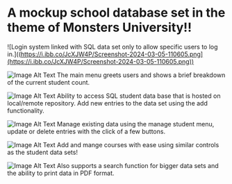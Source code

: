 <h1>A mockup school database set in the theme of Monsters University!!</h1>

![Login system linked with SQL data set only to allow specific users to log in.]((https://i.ibb.co/JcXJW4P/Screenshot-2024-03-05-110605.png](https://i.ibb.co/JcXJW4P/Screenshot-2024-03-05-110605.png))


![Image Alt Text](https://ibb.co/jDg0ypf)
The main menu greets users and shows a brief breakdown of the current student count.

![Image Alt Text](https://ibb.co/BysZ3Lp)
Ability to access SQL student data base that is hosted on local/remote repository. Add new entries to the data set using the add functionality.

![Image Alt Text](https://ibb.co/qnGDNnR)
Manage existing data using the manage student menu, update or delete entries with the click of a few buttons.

![Image Alt Text](https://ibb.co/nCcyWcS)
Add and mange courses with ease using similar controls as the student data sets!

![Image Alt Text](https://ibb.co/725x4Ws)
Also supports a search function for bigger data sets and the ability to print data in PDF format.

